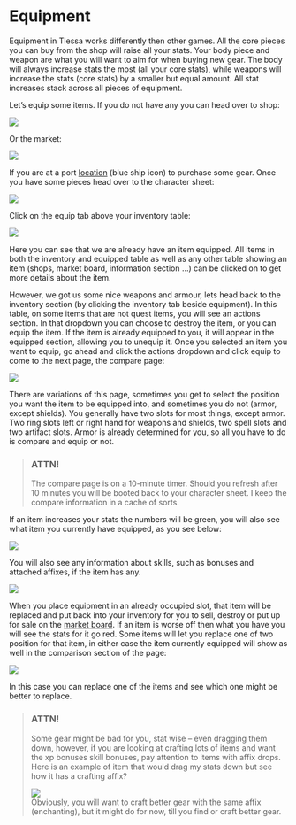 # Equipment

Equipment in Tlessa works differently then other games. All the core pieces you can buy from the shop will raise all your stats. Your body piece and weapon are what you will want to aim for when buying new gear.
The body will always increase stats the most (all your core stats), while weapons will increase the stats (core stats) by a smaller but equal amount. All stat increases stack across all pieces of equipment.

Let’s equip some items. If you do not have any you can head over to shop:

<div class="mb-4">
    <a href="/storage/info/equipment/images/shop-menu.png" class="glightbox">
        <img src="/storage/info/equipment/images/shop-menu.png" class="img-fluid" />
    </a>
</div>

Or the market:

<div class="mb-4">
    <a href="/storage/info/equipment/images/market-menu.png" class="glightbox">
        <img src="/storage/info/equipment/images/market-menu.png" class="img-fluid" />
    </a>
</div>

If you are at a port [location](/information/locations) (blue ship icon) to purchase some gear.
Once you have some pieces head over to the character sheet:

<div class="mb-4">
    <a href="/storage/info/equipment/images/inventory-section.png" class="glightbox">
        <img src="/storage/info/equipment/images/inventory-section.png" class="img-fluid" />
    </a>
</div>

Click on the equip tab above your inventory table:

<div class="mb-4">
    <a href="/storage/info/equipment/images/equipped-section.png" class="glightbox">
        <img src="/storage/info/equipment/images/equipped-section.png" class="img-fluid" />
    </a>
</div>

Here you can see that we are already have an item equipped. All items in both the inventory and equipped table as well as any other table showing an item (shops, market board, information section …) can be clicked on to get more details about the item.

However, we got us some nice weapons and armour, lets head back to the inventory section (by clicking the inventory tab beside equipment). In this table, on some items that are not quest items, you will see an actions section.
In that dropdown you can choose to destroy the item, or you can equip the item. If the item is already equipped to you, it will appear in the equipped section, allowing you to unequip it.
Once you selected an item you want to equip, go ahead and click the actions dropdown and click equip to come to the next page, the compare page:

<div class="mb-4">
    <a href="/storage/info/equipment/images/basic-compare.png" class="glightbox">
        <img src="/storage/info/equipment/images/basic-compare.png" class="img-fluid" />
    </a>
</div>

There are variations of this page, sometimes you get to select the position you want the item to be equipped into, and sometimes you do not (armor, except shields).
You generally have two slots for most things, except armor. Two ring slots left or right hand for weapons and shields, two spell slots and two artifact slots. Armor is already determined for you, so all you have to do is compare and equip or not.

> ### ATTN!
> The compare page is on a 10-minute timer. Should you refresh after 10 minutes you will be booted back to your character sheet. I keep the compare information in a cache of sorts.

If an item increases your stats the numbers will be green, you will also see what item you currently have equipped, as you see below:

<div class="mb-4">
    <a href="/storage/info/equipment/images/increases-stats.png" class="glightbox">
        <img src="/storage/info/equipment/images/increases-stats.png" class="img-fluid" />
    </a>
</div>

You will also see any information about skills, such as bonuses and attached affixes, if the item has any.

<div class="mb-4">
    <a href="/storage/info/equipment/images/attached-affixes.png" class="glightbox">
        <img src="/storage/info/equipment/images/attached-affixes.png" class="img-fluid" />
    </a>
</div>

When you place equipment in an already occupied slot, that item will be replaced and put back into your inventory for you to sell, destroy or put up for sale on the [market board](/information/market-board).
If an item is worse off then what you have you will see the stats for it go red.
Some items will let you replace one of two position for that item, in either case the item currently equipped will show as well in the comparison section of the page:

<div class="mb-4">
    <a href="/storage/info/equipment/images/replacing-on-of-two.png" class="glightbox">
        <img src="/storage/info/equipment/images/replacing-on-of-two.png" class="img-fluid" />
    </a>
</div>

In this case you can replace one of the items and see which one might be better to replace.

> ### ATTN!
> Some gear might be bad for you, stat wise – even dragging them down, however, if you are looking at crafting lots of items and want the xp bonuses skill bonuses, pay attention to items with affix drops. Here is an example of item that would drag my stats down but see how it has a crafting affix?
> <div class="mb-4">
>    <a href="/storage/info/equipment/images/affects-skills.png" class="glightbox">
>        <img src="/storage/info/equipment/images/affects-skills.png" class="img-fluid" />
>    </a>
> </div>
> Obviously, you will want to craft better gear with the same affix (enchanting), but it might do for now, till you find or craft better gear.
